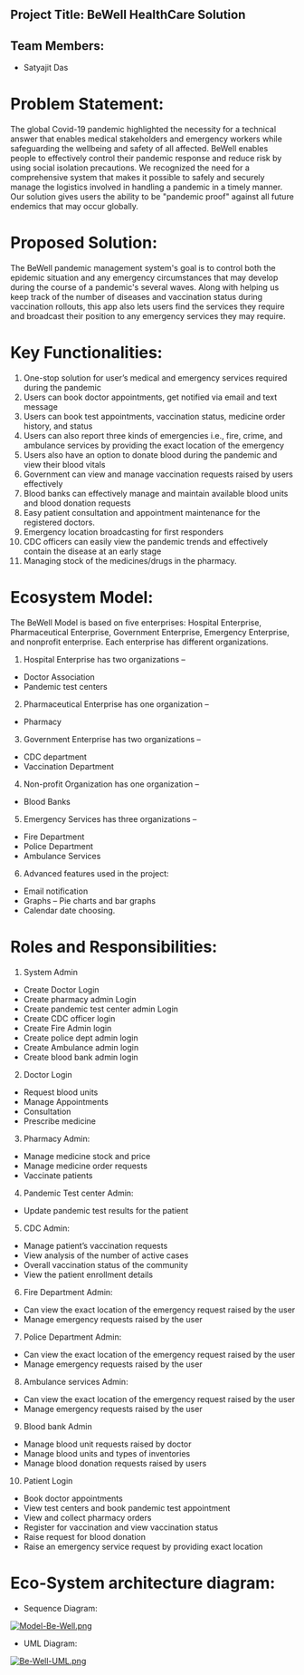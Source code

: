 
## Project Title: BeWell HealthCare Solution 
 
## Team Members:
* Satyajit Das

# Problem Statement:
The global Covid-19 pandemic highlighted the necessity for a technical answer that enables medical stakeholders and emergency workers while safeguarding the wellbeing and safety of all affected. BeWell enables people to effectively control their pandemic response and reduce risk by using social isolation precautions. We recognized the need for a comprehensive system that makes it possible to safely and securely manage the logistics involved in handling a pandemic in a timely manner. Our solution gives users the ability to be "pandemic proof" against all future endemics that may occur globally.

# Proposed Solution:
The BeWell pandemic management system's goal is to control both the epidemic situation and any emergency circumstances that may develop during the course of a pandemic's several waves. Along with helping us keep track of the number of diseases and vaccination status during vaccination rollouts, this app also lets users find the services they require and broadcast their position to any emergency services they may require.

# Key Functionalities:
1. One-stop solution for user’s medical and emergency services required during the pandemic
2. Users can book doctor appointments, get notified via email and text message
3. Users can book test appointments, vaccination status, medicine order history, and status
4. Users can also report three kinds of emergencies i.e., fire, crime, and ambulance services by providing the exact location of the emergency
5. Users also have an option to donate blood during the pandemic and view their blood vitals
6. Government can view and manage vaccination requests raised by users effectively
7. Blood banks can effectively manage and maintain available blood units and blood donation requests
8. Easy patient consultation and appointment maintenance for the registered doctors.
9. Emergency location broadcasting for first responders
10. CDC officers can easily view the pandemic trends and effectively contain the disease at an early stage
11. Managing stock of the medicines/drugs in the pharmacy.

# Ecosystem Model:
The BeWell Model is based on five enterprises: Hospital Enterprise, Pharmaceutical Enterprise, Government Enterprise, Emergency Enterprise, and nonprofit enterprise.
Each enterprise has different organizations.
1. Hospital Enterprise has two organizations –
* Doctor Association
* Pandemic test centers
2. Pharmaceutical Enterprise has one organization –
* Pharmacy
3. Government Enterprise has two organizations –
* CDC department
* Vaccination Department
4. Non-profit Organization has one organization –
* Blood Banks
5. Emergency Services has three organizations –
* Fire Department
* Police Department
* Ambulance Services
6. Advanced features used in the project:
* Email notification
* Graphs – Pie charts and bar graphs
* Calendar date choosing.


# Roles and Responsibilities:
1. System Admin
* Create Doctor Login
* Create pharmacy admin Login
* Create pandemic test center admin Login
* Create CDC officer login
* Create Fire Admin login
* Create police dept admin login
* Create Ambulance admin login
* Create blood bank admin login
2. Doctor Login
* Request blood units
* Manage Appointments
* Consultation
* Prescribe medicine
3. Pharmacy Admin:
* Manage medicine stock and price
* Manage medicine order requests
* Vaccinate patients
4. Pandemic Test center Admin:
* Update pandemic test results for the patient
5. CDC Admin:
* Manage patient’s vaccination requests
* View analysis of the number of active cases
* Overall vaccination status of the community
* View the patient enrollment details
6. Fire Department Admin:
* Can view the exact location of the emergency request raised by the user
* Manage emergency requests raised by the user
7. Police Department Admin:
* Can view the exact location of the emergency request raised by the user
* Manage emergency requests raised by the user
8. Ambulance services Admin:
* Can view the exact location of the emergency request raised by the user
* Manage emergency requests raised by the user
9. Blood bank Admin
* Manage blood unit requests raised by doctor
* Manage blood units and types of inventories
* Manage blood donation requests raised by users
10. Patient Login
* Book doctor appointments
* View test centers and book pandemic test appointment
* View and collect pharmacy orders
* Register for vaccination and view vaccination status
* Raise request for blood donation
* Raise an emergency service request by providing exact location



# Eco-System architecture diagram:

* Sequence Diagram:

[![Model-Be-Well.png](https://i.postimg.cc/HnykPd5b/Model-Be-Well.png)](https://postimg.cc/YLt7vcdS)

* UML Diagram:

[![Be-Well-UML.png](https://i.postimg.cc/Nj75csn4/Be-Well-UML.png)](https://postimg.cc/5Xyx5VbY)



